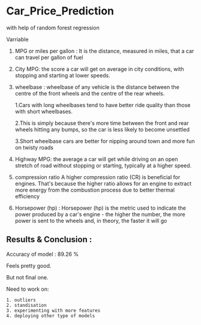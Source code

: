 # Car_Price_Prediction
with help of random forest regression


Varriable
1. MPG or miles per gallon : It is the distance, measured in miles, that a car can travel per gallon of fuel 
    
2. City MPG: the score a car will get on average in city conditions, with stopping and starting at lower speeds.
3. wheelbase : wheelbase of any vehicle is the distance between the centre of the front wheels and the centre of the rear wheels.
        
    1.Cars with long wheelbases tend to have better ride quality than those with short wheelbases. 
    
    2.This is simply because there's more time between the front and rear wheels hitting any bumps, so the car is less likely to become unsettled
    
    3.Short wheelbase cars are better for nipping around town and more fun on twisty roads
    
    
4. Highway MPG: the average a car will get while driving on an open stretch of road without stopping or starting, typically at a higher speed.
    
5. compression ratio A higher compression ratio (CR) is beneficial for engines. That's because the higher ratio allows for an engine to extract more energy from the combustion process due to better thermal efficiency
    
6. Horsepower (hp) : Horsepower (hp) is the metric used to indicate the power produced by a car's engine - the higher the number, the more power is sent to the wheels and, in theory, the faster it will go


Results & Conclusion :
------------------------------------------------------------------------------------------------------------------------------------------------------------------------------------------------

Accuracy of model : 89.26 %

  Feels pretty good.

  But not final one.

  Need to work on:

    1. outliers
    2. standisation
    3. experimenting with more features
    4. deploying other type of models
